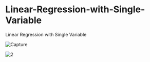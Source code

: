 # Linear-Regression-with-Single-Variable
Linear Regression with Single Variable

![Capture](https://user-images.githubusercontent.com/49120359/128552083-63a3b675-74dc-4b2d-b5b6-b91bdecbaca8.PNG)

![2](https://user-images.githubusercontent.com/49120359/128552128-f6b58c89-75fe-45fc-97c7-20d20accd28c.PNG)
